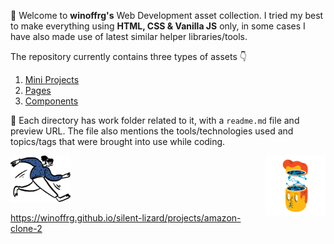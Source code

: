 👋 Welcome to **winoffrg's** Web Development asset collection. I tried my best to make everything using **HTML, CSS & Vanilla JS** only, in some cases I have also made use of latest similar helper libraries/tools.

The repository currently contains three types of assets 👇


 1. [Mini Projects](https://github.com/WINOFFRG/silent-lizard/tree/master/projects)
 2. [Pages](https://github.com/WINOFFRG/silent-lizard/tree/master/pages)
 3. [Components](https://github.com/WINOFFRG/silent-lizard/tree/master/components)

🌈 Each directory has work folder related to it, with a `readme.md` file and preview URL. The file also mentions the tools/technologies used and topics/tags that were brought into use while coding.

<img src="./open-doodles-sleek.svg" width="96" />
<img src="./flame-no-connection.png" width="96" align="right"/>


https://winoffrg.github.io/silent-lizard/projects/amazon-clone-2
